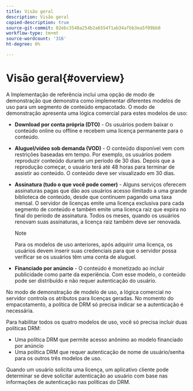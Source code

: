```yaml
---
title: Visão geral
description: Visão geral
copied-description: true
source-git-commit: 02ebc3548a254b2a6554f1ab34afbb3ea5f09bb8
workflow-type: tm+mt
source-wordcount: '316'
ht-degree: 0%

---
```


# Visão geral{#overview}

A Implementação de referência inclui uma opção de modo de demonstração que demonstra como implementar diferentes modelos de uso para um segmento de conteúdo empacotado. O modo de demonstração apresenta uma lógica comercial para estes modelos de uso:

* **Download por conta própria (DTO)** - Os usuários podem baixar o conteúdo online ou offline e recebem uma licença permanente para o conteúdo.
* **Aluguel/vídeo sob demanda (VOD)** - O conteúdo disponível vem com restrições baseadas em tempo. Por exemplo, os usuários podem reproduzir conteúdo durante um período de 30 dias. Depois que a reprodução começar, o usuário terá até 48 horas para terminar de assistir ao conteúdo. O conteúdo deve ser visualizado em 30 dias.
* **Assinatura (tudo o que você pode comer)** - Alguns serviços oferecem assinaturas pagas que dão aos usuários acesso ilimitado a uma grande biblioteca de conteúdo, desde que continuem pagando uma taxa mensal. O servidor de licenças emite uma licença exclusiva para cada segmento de conteúdo e também emite uma licença raiz que expira no final do período de assinatura. Todos os meses, quando os usuários renovam suas assinaturas, a licença raiz também deve ser renovada.

  >[!NOTE]
  >
  >Para os modelos de uso anteriores, após adquirir uma licença, os usuários devem inserir suas credenciais para que o servidor possa verificar se os usuários têm uma conta de aluguel.

* **Financiado por anúncio** - O conteúdo é monetizado ao incluir publicidade como parte da experiência. Com esse modelo, o conteúdo pode ser distribuído e não requer autenticação do usuário.

No modo de demonstração de modelo de uso, a lógica comercial no servidor controla os atributos para licenças geradas. No momento do empacotamento, a política de DRM só precisa indicar se a autenticação é necessária.

Para habilitar todos os quatro modelos de uso, você só precisa incluir duas políticas DRM:

* Uma política DRM que permite acesso anônimo ao modelo financiado por anúncio
* Uma política DRM que requer autenticação de nome de usuário/senha para os outros três modelos de uso.

Quando um usuário solicita uma licença, um aplicativo cliente pode determinar se deve solicitar autenticação ao usuário com base nas informações de autenticação nas políticas do DRM.
